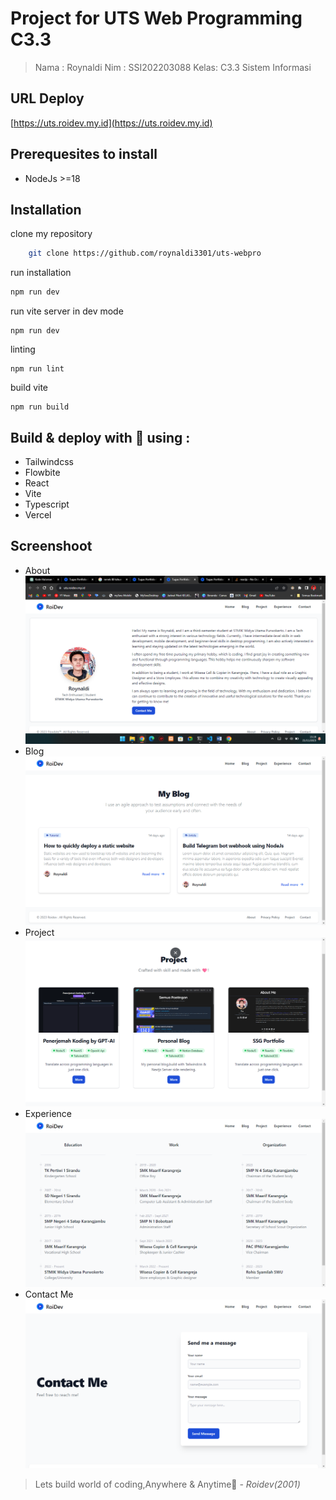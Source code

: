 # Project for UTS Web Programming C3.3
> Nama : Roynaldi
> Nim  : SSI202203088
> Kelas: C3.3 Sistem Informasi

## URL Deploy

[https://uts.roidev.my.id](https://uts.roidev.my.id)

## Prerequesites to install

- NodeJs >=18

## Installation

clone my repository

``` bash
    git clone https://github.com/roynaldi3301/uts-webpro
```
run installation
  ```bash
  npm run dev
  ```
run vite server in dev mode
```
npm run dev
```
linting
```
npm run lint
```
build vite
```
npm run build
```

## Build & deploy with 🩷 using :
- Tailwindcss
- Flowbite
- React
- Vite
- Typescript
- Vercel

## Screenshoot
- About
![about](image.png)
- Blog
![blog](image-1.png)
- Project
![project](image-2.png)
- Experience
![experience](image-3.png)
- Contact Me
![contact me](image-4.png)

>Lets build world of coding,Anywhere & Anytime🗿
_- Roidev(2001)_